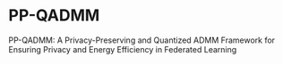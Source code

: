 # PP-QADMM
PP-QADMM: A Privacy-Preserving and Quantized ADMM Framework for Ensuring Privacy and Energy Efficiency in Federated Learning
